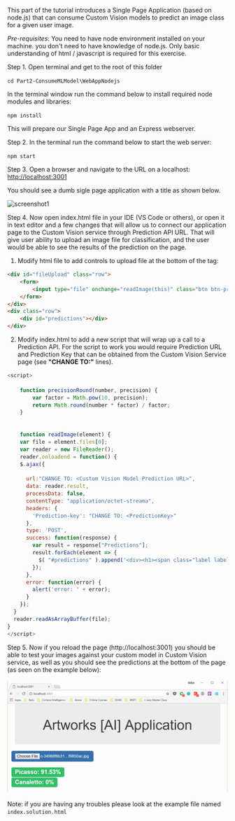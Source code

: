 
This part of the tutorial introduces a Single Page Application (based on node.js) that can consume Custom Vision models to predict an image class for a given user image. 

*Pre-requisites*: You need to have node environment installed on your machine. you don't need to have knowledge of node.js. Only basic understanding of html / javascript is required for this exercise. 

Step 1. Open terminal and get to the root of this folder

```cd Part2-ConsumeMLModel\WebAppNodejs```

In the terminal window run the command below to install required node modules and libraries:

```npm install```

This will prepare our Single Page App and an Express webserver. 

Step 2. In the terminal run the command below to start the web server:

```npm start```

Step 3. Open a browser and navigate to the URL on a localhost: [http://localhost:3001](http://localhost:3001)

You should see a dumb sigle page application with a title as shown below.

![screenshot1](assets/SPA_start.png)

Step 4. Now open index.html file in your IDE (VS Code or others), or open it in text editor and a few changes that will allow us to connect our application page to the Custom Vision service through Prediction API URL. That will give user ability to upload an image file for classification, and the user would be able to see the results of the prediction on the page.  

1. Modify html file to add controls to upload file at the bottom of the <body> tag:
```html
<div id="fileUpload" class="row">
    <form>
        <input type="file" onchange="readImage(this)" class="btn btn-primary btn-lg" />
    </form>  
</div>
<div class="row">
    <div id="predictions"></div>    
</div>
```

2. Modify index.html to add a new script that will wrap up a call to a Prediction API. For the script to work you would require Prediction URL and Prediction Key that can be obtained from the Custom Vision Service page (see **"CHANGE TO:"** lines).

```javascript
<script>

    function precisionRound(number, precision) {
        var factor = Math.pow(10, precision);
        return Math.round(number * factor) / factor;
    }


    function readImage(element) {
    var file = element.files[0];
    var reader = new FileReader();
    reader.onloadend = function() {
    $.ajax({

      url:"CHANGE TO: <Custom Vision Model Prediction URL>",
      data: reader.result,
      processData: false,
      contentType: "application/octet-streama",
      headers: {
        'Prediction-key': "CHANGE TO: <PredictionKey>"
      },
      type: 'POST',
      success: function(response) {
        var result = response["Predictions"];
        result.forEach(element => {
          $( "#predictions" ).append('<div><h1><span class="label label-success label-bs">' + element.Tag + ": " + precisionRound(element.Probability, 4)*100 + '%' + '</span></h1></div>');
        });
      },
      error: function(error) {
        alert('error: ' + error);
      }
    });
  }
  reader.readAsArrayBuffer(file);
}
</script>
```

Step 5. Now if you reload the page (http://localhost:3001) you should be able to test your images against your custom model in Custom Vision service, as well as you should see the predictions at the bottom of the page (as seen on the example below):


![screenshot1](assets/SPA_end.png)

Note: if you are having any troubles please look at the example file named ```index.solution.html``` 